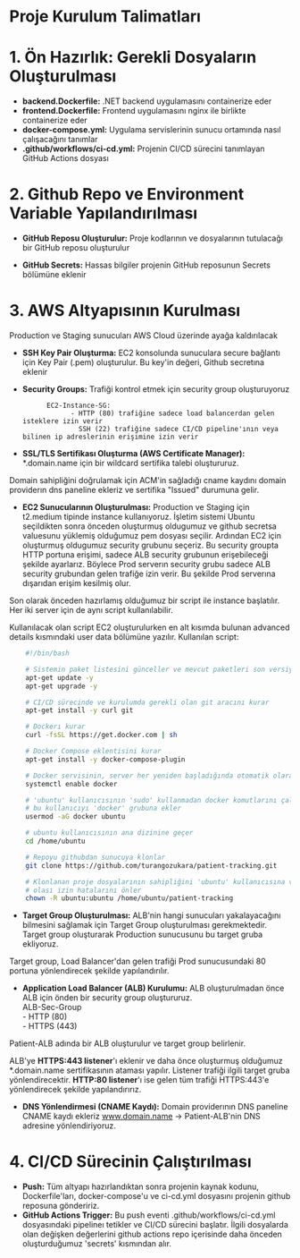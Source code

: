 # Proje Kurulum Talimatları


# 1. Ön Hazırlık: Gerekli Dosyaların Oluşturulması

- **backend.Dockerfile:** .NET backend uygulamasını containerize eder
- **frontend.Dockerfile:** Frontend uygulamasını nginx ile birlikte containerize eder
- **docker-compose.yml:** Uygulama servislerinin sunucu ortamında nasıl çalışacağını tanımlar
- **.github/workflows/ci-cd.yml:** Projenin CI/CD sürecini tanımlayan GitHub Actions dosyası

# 2. Github Repo ve Environment Variable Yapılandırılması

- **GitHub Reposu Oluşturulur:** Proje kodlarının ve dosyalarının tutulacağı bir GitHub reposu oluşturulur

- **GitHub Secrets:** Hassas bilgiler projenin GitHub reposunun Secrets bölümüne eklenir

# 3. AWS Altyapısının Kurulması

Production ve Staging sunucuları AWS Cloud üzerinde ayağa kaldırılacak

- **SSH Key Pair Oluşturma:** EC2 konsolunda sunuculara secure bağlantı için Key Pair (.pem) oluşturulur. Bu key'in değeri, Github secretına eklenir

- **Security Groups:** Trafiği kontrol etmek için security group oluşturuyoruz
        
            EC2-Instance-SG:
                  - HTTP (80) trafiğine sadece load balancerdan gelen isteklere izin verir  
                    SSH (22) trafiğine sadece CI/CD pipeline'ının veya bilinen ip adreslerinin erişimine izin verir


- **SSL/TLS Sertifikası Oluşturma (AWS Certificate Manager):**
*.domain.name için bir wildcard sertifika talebi oluştururuz.

Domain sahipliğini doğrulamak için ACM'in sağladığı cname kaydını domain providerın dns paneline ekleriz ve sertifika "Issued" durumuna gelir.

- **EC2 Sunucularının Oluşturulması:**
Production ve Staging için t2.medium tipinde instance kullanıyoruz. İşletim sistemi Ubuntu seçildikten sonra önceden
oluşturmuş oldugumuz ve github secretsa valuesunu yüklemiş olduğumuz pem dosyası seçilir. Ardından EC2 için oluşturmuş oldugumuz security grubunu seçeriz. Bu security groupta HTTP portuna erişimi, sadece ALB security grubunun erişebileceği şekilde ayarlarız. Böylece Prod serverın security grubu sadece ALB security grubundan gelen trafiğe izin verir. Bu şekilde Prod serverına dışarıdan erişim kesilmiş olur.   

Son olarak önceden hazırlamış olduğumuz bir script ile instance başlatılır. Her iki server için de aynı script kullanılabilir.

Kullanılacak olan script EC2 oluşturulurken en alt kısımda bulunan advanced details kısmındaki user data bölümüne yazılır. Kullanılan script:

```bash
    #!/bin/bash

    # Sistemin paket listesini günceller ve mevcut paketleri son versiyonlarına yükseltir
    apt-get update -y
    apt-get upgrade -y

    # CI/CD sürecinde ve kurulumda gerekli olan git aracını kurar
    apt-get install -y curl git

    # Dockerı kurar
    curl -fsSL https://get.docker.com | sh

    # Docker Compose eklentisini kurar
    apt-get install -y docker-compose-plugin

    # Docker servisinin, server her yeniden başladığında otomatik olarak çalışmasını sağlar
    systemctl enable docker

    # 'ubuntu' kullanıcısının 'sudo' kullanmadan docker komutlarını çalıştırabilmesi için
    # bu kullanıcıyı 'docker' grubuna ekler
    usermod -aG docker ubuntu

    # ubuntu kullanıcısının ana dizinine geçer
    cd /home/ubuntu

    # Repoyu githubdan sunucuya klonlar
    git clone https://github.com/turangozukara/patient-tracking.git

    # Klonlanan proje dosyalarının sahipliğini 'ubuntu' kullanıcısına vererek
    # olası izin hatalarını önler
    chown -R ubuntu:ubuntu /home/ubuntu/patient-tracking
```

- **Target Group Oluşturulması:** ALB'nin hangi sunucuları yakalayacağını bilmesini sağlamak için Target Group oluşturulması gerekmektedir. Target group oluşturarak Production sunucusunu bu target gruba ekliyoruz. 

Target group, Load Balancer'dan gelen trafiği Prod sunucusundaki 80 portuna yönlendirecek şekilde yapılandırılır.

- **Application Load Balancer (ALB) Kurulumu:**
ALB oluşturulmadan önce ALB için önden bir security group oluştururuz.  
                    ALB-Sec-Group  
                         - HTTP (80)  
                         -  HTTPS (443)

Patient-ALB adında bir ALB oluşturulur ve target group belirlenir. 

ALB'ye **HTTPS:443 listener**'ı eklenir ve daha önce oluşturmuş olduğumuz *.domain.name sertifikasının ataması yapılır. Listener trafiği ilgili target gruba yönlendirecektir.
**HTTP:80 listener**'ı ise gelen tüm trafiği HTTPS:443'e yönlendirecek şekilde yapılandırırız.

- **DNS Yönlendirmesi (CNAME Kaydı):**
Domain providerının DNS paneline CNAME kaydı ekleriz
www.domain.name -> Patient-ALB'nin DNS adresine yönlendiriyoruz.


# 4. CI/CD Sürecinin Çalıştırılması

- **Push:** Tüm altyapı hazırlandıktan sonra projenin kaynak kodunu, Dockerfile'ları, docker-compose'u ve ci-cd.yml dosyasını projenin github reposuna göndeririz.
- **GitHub Actions Trigger:** Bu push eventi .github/workflows/ci-cd.yml dosyasındaki pipelineı tetikler ve CI/CD sürecini başlatır. İlgili dosyalarda olan 
değişken değerlerini github actions repo içerisinde daha önceden oluşturduğumuz 'secrets' kısmından alır.